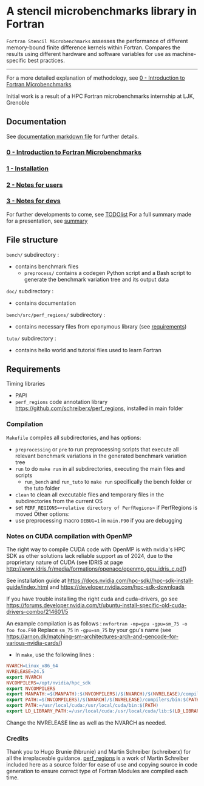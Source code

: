 # A stencil microbenchmarks library in Fortran

``Fortran Stencil Microbenchmarks`` assesses the performance of different memory-bound finite difference kernels within Fortran. Compares the results using different hardware and software variables for use as machine-specific best practices.

___
For a more detailed explanation of methodology, see [0 - Introduction to Fortran Microbenchmarks](doc/00_introduction.md)

Initial work is a result of a HPC Fortran microbenchmarks internship at LJK, Grenoble

## Documentation
See [documentation markdown file](doc/main.md) for further details.

### [0 - Introduction to Fortran Microbenchmarks](doc/00_introduction.md)
### [1 - Installation](doc/01_installation.md)
### [2 - Notes for users](doc/02_user.md)
### [3 - Notes for devs](doc/03_dev.md)

For further developments to come, see [TODOlist](doc/04_todolist_dev.md)
For a full summary made for a presentation, see [summary](doc/05_full_presentation.md)

## File structure
``bench/`` subdirectory :
- contains benchmark files
    - ``preprocess/`` contains a codegen Python script and a Bash script to generate the benchmark variation tree and its output data

``doc/`` subdirectory :
- contains documentation

``bench/src/perf_regions/`` subdirectory :
- contains necessary files from eponymous library (see [requirements](#requirements))

``tuto/`` subdirectory :
- contains hello world and tutorial files used to learn Fortran

## Requirements
Timing libraries
- PAPI
- ``perf_regions`` code annotation library https://github.com/schreiberx/perf_regions, installed in main folder

### Compilation

``Makefile`` compiles all subdirectories, and has options:
- ``preprocessing`` or ``pre`` to run preprocessing scripts that execute all relevant benchmark variations in the generated benchmark variation tree
- ``run`` to do ``make run`` in all subdirectories, executing the main files and scripts
    - ``run_bench`` and ``run_tuto`` to ``make run`` specifically the bench folder or the tuto folder
- ``clean`` to clean all executable files and temporary files in the subdirectories from the current OS
- set ``PERF_REGIONS=<relative directory of PerfRegions>`` if PerfRegions is moved
Other options:
- use preprocessing macro ``DEBUG=1`` in ``main.F90`` if you are debugging

### Notes on CUDA compilation with OpenMP
The right way to compile CUDA code with OpenMP is with nvidia's HPC SDK as other solutions lack reliable support as of 2024, due to the proprietary nature of CUDA (see IDRIS at page http://www.idris.fr/media/formations/openacc/openmp_gpu_idris_c.pdf)

See installation guide at https://docs.nvidia.com/hpc-sdk//hpc-sdk-install-guide/index.html and https://developer.nvidia.com/hpc-sdk-downloads

If you have trouble installing the right cuda and cuda-drivers, go see https://forums.developer.nvidia.com/t/ubuntu-install-specific-old-cuda-drivers-combo/214601/5

An example compilation is as follows :
``nvfortran -mp=gpu -gpu=sm_75 -o foo foo.F90``
Replace ``sm_75`` in ``-gpu=sm_75`` by your gpu's name (see https://arnon.dk/matching-sm-architectures-arch-and-gencode-for-various-nvidia-cards/)

- In ``make``, use the following lines :
```makefile
NVARCH=Linux_x86_64
NVRELEASE=24.5
export NVARCH
NVCOMPILERS=/opt/nvidia/hpc_sdk
export NVCOMPILERS
export MANPATH:=$(MANPATH):$(NVCOMPILERS)/$(NVARCH)/$(NVRELEASE)/compilers/man
export PATH:=$(NVCOMPILERS)/$(NVARCH)/$(NVRELEASE)/compilers/bin:$(PATH)
export PATH:=/usr/local/cuda:/usr/local/cuda/bin:$(PATH)
export LD_LIBRARY_PATH:=/usr/local/cuda:/usr/local/cuda/lib:$(LD_LIBRARY_PATH)
```
Change the NVRELEASE line as well as the NVARCH as needed.

### Credits
Thank you to Hugo Brunie (hbrunie) and Martin Schreiber (schreiberx) for all the irreplaceable guidance.
[perf_regions](https://github.com/schreiberx/perf_regions) is a work of Martin Schreiber included here as a source folder for ease of use and copying source in code generation to ensure correct type of Fortran Modules are compiled each time.